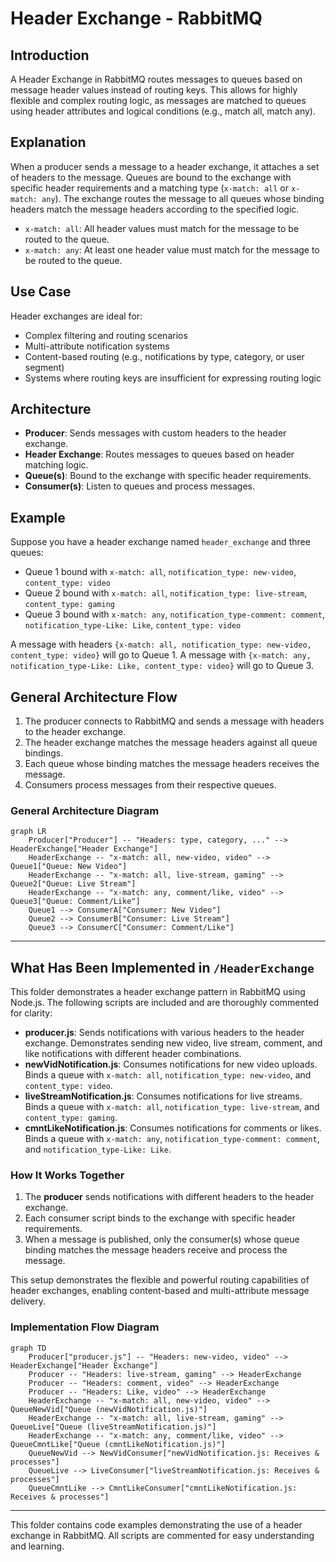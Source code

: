 # Header Exchange - RabbitMQ

## Introduction
A Header Exchange in RabbitMQ routes messages to queues based on message header values instead of routing keys. This allows for highly flexible and complex routing logic, as messages are matched to queues using header attributes and logical conditions (e.g., match all, match any).

## Explanation
When a producer sends a message to a header exchange, it attaches a set of headers to the message. Queues are bound to the exchange with specific header requirements and a matching type (`x-match: all` or `x-match: any`). The exchange routes the message to all queues whose binding headers match the message headers according to the specified logic.

- `x-match: all`: All header values must match for the message to be routed to the queue.
- `x-match: any`: At least one header value must match for the message to be routed to the queue.

## Use Case
Header exchanges are ideal for:
- Complex filtering and routing scenarios
- Multi-attribute notification systems
- Content-based routing (e.g., notifications by type, category, or user segment)
- Systems where routing keys are insufficient for expressing routing logic

## Architecture
- **Producer**: Sends messages with custom headers to the header exchange.
- **Header Exchange**: Routes messages to queues based on header matching logic.
- **Queue(s)**: Bound to the exchange with specific header requirements.
- **Consumer(s)**: Listen to queues and process messages.

## Example
Suppose you have a header exchange named `header_exchange` and three queues:
- Queue 1 bound with `x-match: all`, `notification_type: new-video`, `content_type: video`
- Queue 2 bound with `x-match: all`, `notification_type: live-stream`, `content_type: gaming`
- Queue 3 bound with `x-match: any`, `notification_type-comment: comment`, `notification_type-Like: Like`, `content_type: video`

A message with headers `{x-match: all, notification_type: new-video, content_type: video}` will go to Queue 1. A message with `{x-match: any, notification_type-Like: Like, content_type: video}` will go to Queue 3.

## General Architecture Flow
1. The producer connects to RabbitMQ and sends a message with headers to the header exchange.
2. The header exchange matches the message headers against all queue bindings.
3. Each queue whose binding matches the message headers receives the message.
4. Consumers process messages from their respective queues.

### General Architecture Diagram
```mermaid
graph LR
    Producer["Producer"] -- "Headers: type, category, ..." --> HeaderExchange["Header Exchange"]
    HeaderExchange -- "x-match: all, new-video, video" --> Queue1["Queue: New Video"]
    HeaderExchange -- "x-match: all, live-stream, gaming" --> Queue2["Queue: Live Stream"]
    HeaderExchange -- "x-match: any, comment/like, video" --> Queue3["Queue: Comment/Like"]
    Queue1 --> ConsumerA["Consumer: New Video"]
    Queue2 --> ConsumerB["Consumer: Live Stream"]
    Queue3 --> ConsumerC["Consumer: Comment/Like"]
```

---

## What Has Been Implemented in `/HeaderExchange`

This folder demonstrates a header exchange pattern in RabbitMQ using Node.js. The following scripts are included and are thoroughly commented for clarity:

- **producer.js**: Sends notifications with various headers to the header exchange. Demonstrates sending new video, live stream, comment, and like notifications with different header combinations.
- **newVidNotification.js**: Consumes notifications for new video uploads. Binds a queue with `x-match: all`, `notification_type: new-video`, and `content_type: video`.
- **liveStreamNotification.js**: Consumes notifications for live streams. Binds a queue with `x-match: all`, `notification_type: live-stream`, and `content_type: gaming`.
- **cmntLikeNotification.js**: Consumes notifications for comments or likes. Binds a queue with `x-match: any`, `notification_type-comment: comment`, and `notification_type-Like: Like`.

### How It Works Together
1. The **producer** sends notifications with different headers to the header exchange.
2. Each consumer script binds to the exchange with specific header requirements.
3. When a message is published, only the consumer(s) whose queue binding matches the message headers receive and process the message.

This setup demonstrates the flexible and powerful routing capabilities of header exchanges, enabling content-based and multi-attribute message delivery.

### Implementation Flow Diagram
```mermaid
graph TD
    Producer["producer.js"] -- "Headers: new-video, video" --> HeaderExchange["Header Exchange"]
    Producer -- "Headers: live-stream, gaming" --> HeaderExchange
    Producer -- "Headers: comment, video" --> HeaderExchange
    Producer -- "Headers: Like, video" --> HeaderExchange
    HeaderExchange -- "x-match: all, new-video, video" --> QueueNewVid["Queue (newVidNotification.js)"]
    HeaderExchange -- "x-match: all, live-stream, gaming" --> QueueLive["Queue (liveStreamNotification.js)"]
    HeaderExchange -- "x-match: any, comment/like, video" --> QueueCmntLike["Queue (cmntLikeNotification.js)"]
    QueueNewVid --> NewVidConsumer["newVidNotification.js: Receives & processes"]
    QueueLive --> LiveConsumer["liveStreamNotification.js: Receives & processes"]
    QueueCmntLike --> CmntLikeConsumer["cmntLikeNotification.js: Receives & processes"]
```

---
This folder contains code examples demonstrating the use of a header exchange in RabbitMQ. All scripts are commented for easy understanding and learning.
